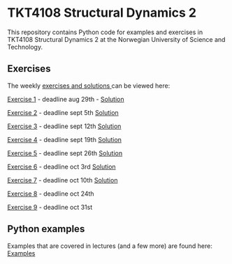# TKT4108 Structural Dynamics 2
This repository contains Python code for examples and exercises in TKT4108 Structural Dynamics 2 at the Norwegian University of Science and Technology.




## Exercises

The weekly [exercises and solutions ](https://github.com/oiseth/TKT4108StructuralDynamics2/tree/main/python/exercises) can be viewed here:

[Exercise 1](https://nbviewer.org/github/oiseth/TKT4108StructuralDynamics2/blob/main/python/exercises/exercise1/problem_set_1.ipynb) - deadline aug 29th -
[Solution](https://nbviewer.org/github/oiseth/TKT4108StructuralDynamics2/blob/main/python/exercises/exercise1/solution_problem_set_1.ipynb) 

[Exercise 2](https://nbviewer.org/github/oiseth/TKT4108StructuralDynamics2/blob/main/python/exercises/exercise2/problem_set_2.ipynb) - deadline sept 5th
[Solution](https://nbviewer.org/github/oiseth/TKT4108StructuralDynamics2/blob/main/python/exercises/exercise2/solution_problem_set_2.ipynb) 

[Exercise 3](https://nbviewer.org/github/oiseth/TKT4108StructuralDynamics2/blob/main/python/exercises/exercise3/problem_set_3.ipynb) - deadline sept 12th
[Solution](https://nbviewer.org/github/oiseth/TKT4108StructuralDynamics2/blob/main/python/exercises/exercise3/solution_problem_set_3.ipynb) 

[Exercise 4](https://nbviewer.org/github/oiseth/TKT4108StructuralDynamics2/blob/main/python/exercises/exercise4/problem_set_4.ipynb) - deadline sept 19th
[Solution](https://nbviewer.org/github/oiseth/TKT4108StructuralDynamics2/blob/main/python/exercises/exercise4/solution_problem_set_4.ipynb) 

[Exercise 5](https://nbviewer.org/github/oiseth/TKT4108StructuralDynamics2/blob/main/python/exercises/exercise5/problem_set_5.ipynb) - deadline sept 26th
[Solution](https://nbviewer.org/github/oiseth/TKT4108StructuralDynamics2/blob/main/python/exercises/exercise5/solution_problem_set_5.ipynb) 

[Exercise 6](https://nbviewer.org/github/oiseth/TKT4108StructuralDynamics2/blob/main/python/exercises/exercise6/problem_set_6.ipynb) - deadline oct 3rd
[Solution](https://nbviewer.org/github/oiseth/TKT4108StructuralDynamics2/blob/main/python/exercises/exercise6/solution_problem_set_6.ipynb) 

[Exercise 7](https://nbviewer.org/github/oiseth/TKT4108StructuralDynamics2/blob/main/python/exercises/exercise7/problem_set_7.ipynb) - deadline oct 10th
[Solution](https://nbviewer.org/github/oiseth/TKT4108StructuralDynamics2/blob/main/python/exercises/exercise7/solution_problem_set_7.ipynb) 

[Exercise 8](https://nbviewer.org/github/oiseth/TKT4108StructuralDynamics2/blob/main/python/exercises/exercise8/problem_set_8.ipynb) - deadline oct 24th

[Exercise 9](https://nbviewer.org/github/oiseth/TKT4108StructuralDynamics2/blob/main/python/exercises/exercise9/problem_set_9.ipynb) - deadline oct 31st

## Python examples

Examples that are covered in lectures (and a few more) are found here: [Examples](https://github.com/oiseth/TKT4108StructuralDynamics2/tree/main/python/jupyterNotebooks)
